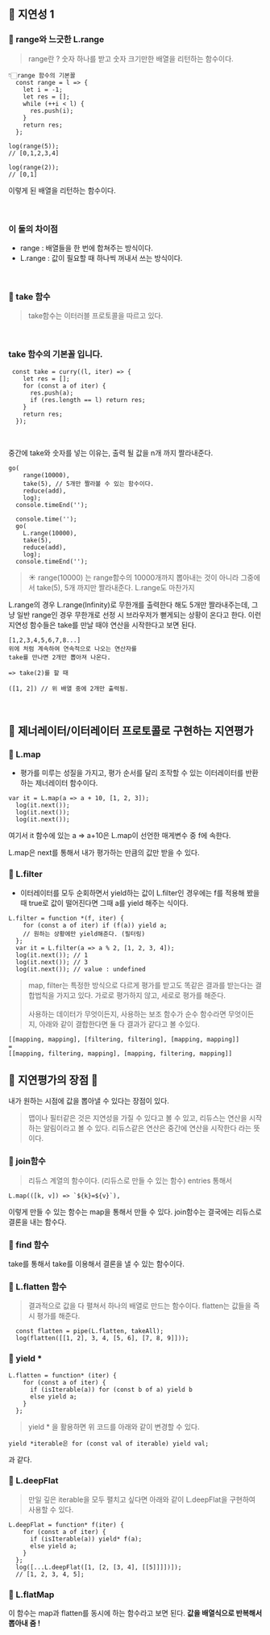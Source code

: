 ## 🌹 지연성 1

### 🤍 range와 느긋한 L.range

> range란 ? 숫자 하나를 받고 숫자 크기만한 배열을 리턴하는 함수이다.

```
👇🏻range 함수의 기본꼴
  const range = l => {
    let i = -1;
    let res = [];
    while (++i < l) {
      res.push(i);
    }
    return res;
  };

log(range(5));
// [0,1,2,3,4]

log(range(2));
// [0,1]
```

이렇게 된 배열을 리턴하는 함수이다.

<br>

### 이 둘의 차이점

- range : 배열들을 한 번에 합쳐주는 방식이다.
- L.range : 값이 필요할 때 하나씩 꺼내서 쓰는 방식이다.

<br>

### 🤍 take 함수

> take함수는 이터러블 프로토콜을 따르고 있다.

<br>

### take 함수의 기본꼴 입니다.

```
 const take = curry((l, iter) => {
    let res = [];
    for (const a of iter) {
      res.push(a);
      if (res.length == l) return res;
    }
    return res;
  });
```

<br>

중간에 take와 숫자를 넣는 이유는, 출력 될 값을 n개 까지 짤라내준다.

```
go(
    range(10000),
    take(5), // 5개만 짤라볼 수 있는 함수이다.
    reduce(add),
    log);
  console.timeEnd('');

  console.time('');
  go(
    L.range(10000),
    take(5),
    reduce(add),
    log);
  console.timeEnd('');
```

> ☀ range(10000) 는 range함수의 10000개까지 뽑아내는 것이 아니라 그중에서 take(5), 5개 까지만 짤라내준다. L.range도 마찬가지

L.range의 경우 L.range(Infinity)로 무한개를 출력한다 해도 5개만 짤라내주는데, 그냥 일반 range인 경우 무한개로 선정 시 브라우저가 뻗게되는 상황이 온다고 한다.
이런 지연성 함수들은 take를 만날 때야 연산을 시작한다고 보면 된다.

```
[1,2,3,4,5,6,7,8...]
위에 처럼 계속하여 연속적으로 나오는 연산자를
take를 만나면 2개만 뽑아져 나온다.

=> take(2)를 할 때

([1, 2]) // 위 배열 중에 2개만 출력됨.
```

<br>

## 🌹 제너레이터/이터레이터 프로토콜로 구현하는 지연평가

### 🤍 L.map

- 평가를 미루는 성질을 가지고, 평가 순서를 달리 조작할 수 있는 이터레이터를 반환하는 제너레이터 함수이다.

```
var it = L.map(a => a + 10, [1, 2, 3]);
  log(it.next());
  log(it.next());
  log(it.next());
```

여기서 it 함수에 있는 a => a+10은 L.map이 선언한 매게변수 중 f에 속한다.

L.map은 next를 통해서 내가 평가하는 만큼의 값만 받을 수 있다.

### 🤍 L.filter

- 이터레이터를 모두 순회하면서
  yield하는 값이 L.filter인 경우에는 f를 적용해 봤을 때
  true로 값이 떨어진다면 그때 a를 yield 해주는 식이다.

```
L.filter = function *(f, iter) {
    for (const a of iter) if (f(a)) yield a;
    // 원하는 상황에만 yield해준다. (필터링)
  };
  var it = L.filter(a => a % 2, [1, 2, 3, 4]);
  log(it.next()); // 1
  log(it.next()); // 3
  log(it.next()); // value : undefined
```

> map, filter는 특정한 방식으로 다르게 평가를 받고도 똑같은 결과를 받는다는 결합법칙을 가지고 있다. 가로로 평가하지 않고, 세로로 평가를 해준다.<br><br>
> 사용하는 데이터가 무엇이든지, 사용하는 보조 함수가 순수 함수라면 무엇이든지, 아래와 같이 결합한다면 둘 다 결과가 같다고 볼 수있다.

```
[[mapping, mapping], [filtering, filtering], [mapping, mapping]]
=
[[mapping, filtering, mapping], [mapping, filtering, mapping]]
```

## 🌼 지연평가의 장점 🌼

내가 원하는 시점에 값을 뽑아낼 수 있다는 장점이 있다.

> 맵이나 필터같은 것은 지연성을 가질 수 있다고 볼 수 있고, 리듀스는 연산을 시작하는 알림이라고 볼 수 있다. 리듀스같은 연산은 중간에 연산을 시작한다 라는 뜻이다.

### 🤍 join함수

>리듀스 계열의 함수이다. (리듀스로 만들 수 있는 함수) entries 통해서

```
L.map(([k, v]) => `${k}=${v}`),
```

이렇게 만들 수 있는 함수는 map을 통해서 만들 수 있다.
join함수는 결국에는 리듀스로 결론을 내는 함수다.

### 🤍 find 함수

take를 통해서 take를 이용해서 결론을 낼 수 있는 함수이다.

### 🤍 L.flatten 함수
>결과적으로 값을 다 펼쳐서 하나의 배열로 만드는 함수이다. flatten는 값들을 즉시 평가를 해준다.

```
  const flatten = pipe(L.flatten, takeAll);
  log(flatten([[1, 2], 3, 4, [5, 6], [7, 8, 9]]));
```

### 🤍 yield *

```
L.flatten = function* (iter) {
    for (const a of iter) {
      if (isIterable(a)) for (const b of a) yield b
      else yield a;
    }
  };
```

> yield * 을 활용하면 위 코드를 아래와 같이 변경할 수 있다. 

```
yield *iterable은 for (const val of iterable) yield val;
```
과 같다.

### 🤍 L.deepFlat

> 만일 깊은 iterable을 모두 펼치고 싶다면 아래와 같이 L.deepFlat을 구현하여 사용할 수 있다.

```
L.deepFlat = function* f(iter) {
    for (const a of iter) {
      if (isIterable(a)) yield* f(a);
      else yield a;
    }
  };
  log([...L.deepFlat([1, [2, [3, 4], [[5]]]])]);
  // [1, 2, 3, 4, 5];
```

### 🤍 L.flatMap
이 함수는 map과 flatten를 동시에 하는 함수라고 보면 된다.
<b>값을 배열식으로 반복해서 뽑아내 줌 !</b>